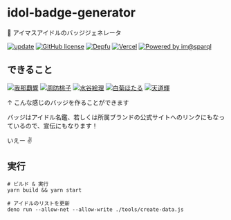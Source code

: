 # idol-badge-generator

📛 アイマスアイドルのバッジジェネレータ

[![update](https://github.com/arrow2nd/idol-badge-generator/actions/workflows/update.yaml/badge.svg)](https://github.com/arrow2nd/idol-badge-generator/actions/workflows/update.yaml)
[![GitHub license](https://img.shields.io/github/license/arrow2nd/idol-badge-generator)](https://github.com/arrow2nd/idol-badge-generator/blob/main/LICENSE)
[![Depfu](https://badges.depfu.com/badges/3d36be5cde3edf300dcaa05fe5c71406/overview.svg)](https://depfu.com/github/arrow2nd/idol-badge-generator?project_id=34196)
[![Vercel](https://therealsujitk-vercel-badge.vercel.app/?app=idol-badge-generator)](https://idol-badge-generator.vercel.app)
[![Powered by im@sparql](https://img.shields.io/badge/powered%20by-im%40sparql-F34F6D)](https://sparql.crssnky.xyz/imas/)

## できること

[![我那覇響](https://img.shields.io/badge/IDOLM%40STER-%E6%88%91%E9%82%A3%E8%A6%87%E9%9F%BF-01ADB9?style=social)](https://idollist.idolmaster-official.jp/detail/10003)
[![周防桃子](https://img.shields.io/badge/MILLION%20LIVE!-%E5%91%A8%E9%98%B2%E6%A1%83%E5%AD%90-EFB864?style=plastic)](https://idollist.idolmaster-official.jp/detail/30015)
[![水谷絵理](https://img.shields.io/badge/Dearly%20Stars-%E6%B0%B4%E8%B0%B7%E7%B5%B5%E7%90%86-00ADB9?style=flat)](https://idollist.idolmaster-official.jp/detail/210002)
[![白菊ほたる](https://img.shields.io/badge/CINDERELLA%20GIRLS-%E7%99%BD%E8%8F%8A%E3%81%BB%E3%81%9F%E3%82%8B-D162CB?style=flat-square)](https://idollist.idolmaster-official.jp/detail/20088)
[![天道輝](https://img.shields.io/badge/SideM-%E5%A4%A9%E9%81%93%E8%BC%9D-E31C1A?style=for-the-badge)](https://idollist.idolmaster-official.jp/detail/40034)

↑ こんな感じのバッジを作ることができます

バッジはアイドル名鑑、若しくは所属ブランドの公式サイトへのリンクにもなっているので、宣伝にもなります！

いえー ✌️

## 実行

```
# ビルド & 実行
yarn build && yarn start

# アイドルのリストを更新
deno run --allow-net --allow-write ./tools/create-data.js
```
